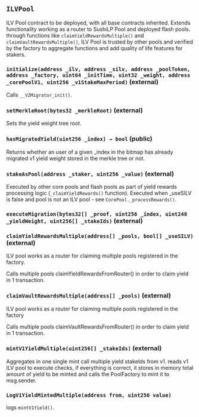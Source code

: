 ## `ILVPool`



ILV Pool contract to be deployed, with all base contracts inherited.
Extends functionality working as a router to SushiLP Pool and deployed flash pools.
     through functions like `claimYieldRewardsMultiple()` and `claimVaultRewardsMultiple()`,
     ILV Pool is trusted by other pools and verified by the factory to aggregate functions
     and add quality of life features for stakers.


### `initialize(address _ilv, address _silv, address _poolToken, address _factory, uint64 _initTime, uint32 _weight, address _corePoolV1, uint256 _v1StakeMaxPeriod)` (external)



Calls `__V2Migrator_init()`.

### `setMerkleRoot(bytes32 _merkleRoot)` (external)



Sets the yield weight tree root.



### `hasMigratedYield(uint256 _index) → bool` (public)



Returns whether an user of a given _index in the bitmap has already
     migrated v1 yield weight stored in the merkle tree or not.



### `stakeAsPool(address _staker, uint256 _value)` (external)



Executed by other core pools and flash pools
     as part of yield rewards processing logic (`_claimYieldRewards()` function).
Executed when _useSILV is false and pool is not an ILV pool -
     see `CorePool._processRewards()`.



### `executeMigration(bytes32[] _proof, uint256 _index, uint248 _yieldWeight, uint256[] _stakeIds)` (external)





### `claimYieldRewardsMultiple(address[] _pools, bool[] _useSILV)` (external)

ILV pool works as a router for claiming multiple pools registered
        in the factory.



Calls multiple pools claimYieldRewardsFromRouter() in order to claim yield
in 1 transaction.



### `claimVaultRewardsMultiple(address[] _pools)` (external)

ILV pool works as a router for claiming multiple pools registered
        in the factory



Calls multiple pools claimVaultRewardsFromRouter() in order to claim yield
in 1 transaction.



### `mintV1YieldMultiple(uint256[] _stakeIds)` (external)



Aggregates in one single mint call multiple yield stakeIds from v1.
reads v1 ILV pool to execute checks, if everything is correct, it stores
     in memory total amount of yield to be minted and calls the PoolFactory to mint
     it to msg.sender.




### `LogV1YieldMintedMultiple(address from, uint256 value)`



logs `mintV1Yield()`.





